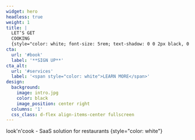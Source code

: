 ```yaml
---
widget: hero
headless: true
weight: 1
title: |
  LET’S GET
  COOKING
  {style="color: white; font-size: 5rem; text-shadow: 0 0 2px black, 0 0 2px black, 0 0 2px black, 0 0 2px black;"}
cta:
  url: '#book'
  label: '**SIGN UP**'
cta_alt:
  url: '#services'
  label: '<span style="color: white">LEARN MORE</span>'
design:
  background:
    image: intro.jpg
    color: black
    image_position: center right
  columns: '1'
  css_class: d-flex align-items-center fullscreen
---
```


look'n'cook - SaaS solution for restaurants
{style="color: white"}
